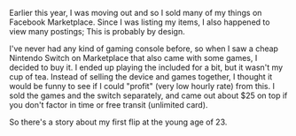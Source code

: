 Earlier this year, I was moving out and so I sold many of my things on Facebook Marketplace. Since I was listing my items, I also happened to view many postings; This is probably by design.

I've never had any kind of gaming console before, so when I saw a cheap Nintendo Switch on Marketplace that also came with some games, I decided to buy it. I ended up playing the included for a bit, but it wasn't my cup of tea. Instead of selling the device and games together, I thought it would be funny to see if I could "profit" (very low hourly rate) from this. I sold the games and the switch separately, and came out about $25 on top if you don't factor in time or free transit (unlimited card).

So there's a story about my first flip at the young age of 23.
